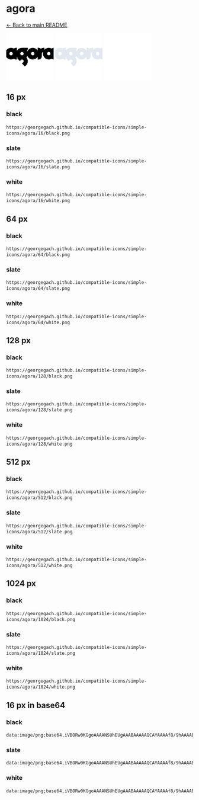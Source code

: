 # agora

[← Back to main README](../../README.md)


<img src="./128/black.png" width="128" alt="agora black icon" />
<img src="./128/slate.png" width="128" alt="agora slate icon" />
<img src="./128/white.png" width="128" alt="agora white icon" />

## 16 px

### black
```
https://georgegach.github.io/compatible-icons/simple-icons/agora/16/black.png
```

### slate
```
https://georgegach.github.io/compatible-icons/simple-icons/agora/16/slate.png
```

### white
```
https://georgegach.github.io/compatible-icons/simple-icons/agora/16/white.png
```

## 64 px

### black
```
https://georgegach.github.io/compatible-icons/simple-icons/agora/64/black.png
```

### slate
```
https://georgegach.github.io/compatible-icons/simple-icons/agora/64/slate.png
```

### white
```
https://georgegach.github.io/compatible-icons/simple-icons/agora/64/white.png
```

## 128 px

### black
```
https://georgegach.github.io/compatible-icons/simple-icons/agora/128/black.png
```

### slate
```
https://georgegach.github.io/compatible-icons/simple-icons/agora/128/slate.png
```

### white
```
https://georgegach.github.io/compatible-icons/simple-icons/agora/128/white.png
```

## 512 px

### black
```
https://georgegach.github.io/compatible-icons/simple-icons/agora/512/black.png
```

### slate
```
https://georgegach.github.io/compatible-icons/simple-icons/agora/512/slate.png
```

### white
```
https://georgegach.github.io/compatible-icons/simple-icons/agora/512/white.png
```

## 1024 px

### black
```
https://georgegach.github.io/compatible-icons/simple-icons/agora/1024/black.png
```

### slate
```
https://georgegach.github.io/compatible-icons/simple-icons/agora/1024/slate.png
```

### white
```
https://georgegach.github.io/compatible-icons/simple-icons/agora/1024/white.png
```

## 16 px in base64

### black
```
data:image/png;base64,iVBORw0KGgoAAAANSUhEUgAAABAAAAAQCAYAAAAf8/9hAAAABmJLR0QA/wD/AP+gvaeTAAAAv0lEQVQ4je3QLU+CYRjF8Z8PcwOkGGxuZJoN3PS7UK1+C5rJzDdwM1opRmdlbA/FTYOK0/HiBMuhEZxGOeXadd/nf3Z2sVUlcw+faGCBfdSwRIEd1LOvPQ18wQ0+8IRbjPGOKS4xwTOu8YZXjMK8wBw9PGCVoAvMAgxwF2CGYcAe5kVqnaCagCqOU2+KQxzkr8AVdsMUldyhjRL3aOZtiS5OU7uPR5zjKL5y02FbgRbobDL8RGdJr/02wF/h/6Rvm5szJTfNmSEAAAAASUVORK5CYII=
```

### slate
```
data:image/png;base64,iVBORw0KGgoAAAANSUhEUgAAABAAAAAQCAYAAAAf8/9hAAAABmJLR0QA/wD/AP+gvaeTAAABHElEQVQ4je2RvyvEcRzGX8/7m+vOj8SRI4NV2SUXyp9B+VOMBqtR+QMMFpOyGQxS1GWTc7m+3aWOS+q4z2Oy3GCw8hqfnmd5XvAPAHmejwC0Wq1RgHq9M1GvdyZqNReu7CHbWZ7nI7azdrs99t21nemx2TkjWMW8AffgWaQyKMM+srwlq0+mCydvSCQSz8gVUC8I1i0OFP5ELCOVjA/BsrwtcYv86JQ2hQo2bYJJSwc2wwFKgaomioAlilgrQB/i3dY8MC2w5UCcYIYCVUNESOwlXAZq4FMbI2YM3RTsCF5AT1Lsq89x9Lq74LOEy4ZrDR760OwuBh9TZNl5mLX5yvjlTwJiMFiYG7tDLMlu+uP15tdqG41G6dfjP8YXfuaHI4ekFzAAAAAASUVORK5CYII=
```

### white
```
data:image/png;base64,iVBORw0KGgoAAAANSUhEUgAAABAAAAAQCAYAAAAf8/9hAAAABmJLR0QA/wD/AP+gvaeTAAAA1UlEQVQ4je3RsUoVcBiG8YcjSmIOItHSDXgHBXUtzV2FY0hLUzfhIITTWVuaoqUpBBtycOh40tAT5M/Bf5vTWfWFj3f43ucdvq8eVBU2hj8evjVmDatYwcbwzf9ZrIQp/uAUn/EDF7jEB8zxCx/xG2c4GswsLLCHE7c6xXtcDeATvg7gCt8xG8xiUl1XL6tHleEvqn/VZfWsejJ2k+qgWh3MZFK9rbarb9XhCD6tzqvX1bz6Wb2r9qvdajqYL3cddAev8BfPl/3KGxxjfamCUbI8fM90Ay77yqZhVlpKAAAAAElFTkSuQmCC
```


